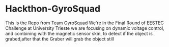 # Hackthon-GyroSquad
This is the Repo from Team GyroSquad
We're in the Final Round of EESTEC Challenge at University Trieste
we are focusing on dynamic voltage control, and combining with the magnetic sensor skin, to detect if the object is grabed,after that the Graber will grab the object still
